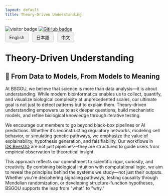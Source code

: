 ```yaml
---
layout: default
title: Theory-Driven Understanding
---
```


<!-- Info Row: Visitor count + GitHub profile -->
<div style="margin-top: 10px; margin-bottom: 8px;">
  <img src="https://visitor-badge.laobi.icu/badge?page_id=labonom.github.io/sources/Theory_Driven_Understanding.html" alt="visitor badge"/>
  <a href="https://github.com/LabOnoM">
    <img src="https://img.shields.io/badge/GitHub-Profile-black?logo=github" alt="GitHub badge"/>
  </a>
</div>

<!-- Language Switch Row -->
<div>
  <a href="/sources/Theory_Driven_Understanding.html" style="padding: 6px 12px; border: 1px solid #ccc; background-color: #f0f0f0; text-decoration: none; border-radius: 4px; margin-right: 8px;">English</a>
  <a href="/sources/Theory_Driven_Understanding_JP.html" style="padding: 6px 12px; border: 1px solid #ccc; background-color: #f0f0f0; text-decoration: none; border-radius: 4px; margin-right: 8px;">日本語</a>
  <a href="/sources/Theory_Driven_Understanding_CH.html" style="padding: 6px 12px; border: 1px solid #ccc; background-color: #f0f0f0; text-decoration: none; border-radius: 4px;">中文</a>
</div>

# Theory-Driven Understanding
## 🧠 From Data to Models, From Models to Meaning
At BSGOU, we believe that science is more than data analysis—it is about understanding. While modern bioinformatics enables us to collect, quantify, and visualize biological complexity at unprecedented scales, our ultimate goal is not just to detect patterns but to explain them. Theory-driven understanding empowers us to ask deeper questions, build mechanistic models, and refine biological knowledge through iterative testing.

We encourage our members to go beyond black-box pipelines or AI predictions. Whether it’s reconstructing regulatory networks, modeling cell behavior, or simulating genetic pathways, we emphasize the value of explainability, hypothesis generation, and falsifiability. Our workflows in [DK.BeesGO](https://www.bs-gou.com/DK.BeesGO/) are not just pipelines—they are structured to guide users from empirical observation to theoretical insight.

This approach reflects our commitment to scientific rigor, curiosity, and creativity. By combining biological intuition with computational logic, we aim to reveal the principles behind the systems we study—not just their outputs. Whether you're deciphering signaling pathways, testing causality through Mendelian randomization, or developing structure-function hypotheses, BSGOU supports the leap from "what" to "why."
